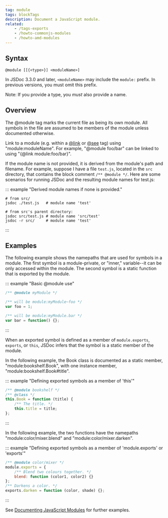 ```yaml
---
tag: module
tags: blockTags
description: Document a JavaScript module.
related:
    - /tags-exports
    - /howto-commonjs-modules
    - /howto-amd-modules
---
```


## Syntax

`@module [[{<type>}] <moduleName>]`

In JSDoc 3.3.0 and later, `<moduleName>` may include the `module:` prefix. In previous versions, you
must omit this prefix.

Note: If you provide a type, you _must_ also provide a name.


## Overview

The @module tag marks the current file as being its own module. All symbols in the file are assumed
to be members of the module unless documented otherwise.

Link to a module (e.g. within a [@link][link-tag] or [@see][see-tag] tag) using "module:moduleName".
For example, "@module foo/bar" can be linked to using "{@link module:foo/bar}".

If the module name is not provided, it is derived from the module's path and filename. For example,
suppose I have a file `test.js`, located in the `src` directory, that contains the block comment
`/** @module */`. Here are some scenarios for running JSDoc and the resulting module names for
test.js:

::: example "Derived module names if none is provided."

```
# from src/
jsdoc ./test.js   # module name 'test'

# from src's parent directory:
jsdoc src/test.js # module name 'src/test'
jsdoc -r src/     # module name 'test'
```
:::

[link-tag]: /tags-inline-link
[see-tag]: /tags-see


## Examples

The following example shows the namepaths that are used for symbols in a module. The first symbol
is a module-private, or "inner," variable--it can be only accessed within the module. The second
symbol is a static function that is exported by the module.

::: example "Basic @module use"

```js
/** @module myModule */

/** will be module:myModule~foo */
var foo = 1;

/** will be module:myModule.bar */
var bar = function() {};
```
:::

When an exported symbol is defined as a member of `module.exports`, `exports`, or `this`, JSDoc
infers that the symbol is a static member of the module.

In the following example, the Book class is documented as a static member, "module:bookshelf.Book",
with one instance member, "module:bookshelf.Book#title".

::: example "Defining exported symbols as a member of 'this'"

```js
/** @module bookshelf */
/** @class */
this.Book = function (title) {
    /** The title. */
    this.title = title;
};
```
:::

In the following example, the two functions have the namepaths "module:color/mixer.blend" and
"module:color/mixer.darken".

::: example "Defining exported symbols as a member of 'module.exports' or 'exports'"

```js
/** @module color/mixer */
module.exports = {
    /** Blend two colours together. */
    blend: function (color1, color2) {}
};
/** Darkens a color. */
exports.darken = function (color, shade) {};
```
:::

See [Documenting JavaScript Modules][modules] for further examples.

[modules]: /howto-commonjs-modules

